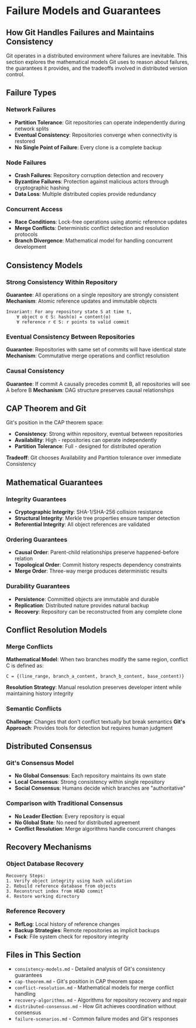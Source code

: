 # Failure Models and Guarantees

## How Git Handles Failures and Maintains Consistency

Git operates in a distributed environment where failures are inevitable. This section explores the mathematical models Git uses to reason about failures, the guarantees it provides, and the tradeoffs involved in distributed version control.

## Failure Types

### Network Failures
- **Partition Tolerance**: Git repositories can operate independently during network splits
- **Eventual Consistency**: Repositories converge when connectivity is restored
- **No Single Point of Failure**: Every clone is a complete backup

### Node Failures
- **Crash Failures**: Repository corruption detection and recovery
- **Byzantine Failures**: Protection against malicious actors through cryptographic hashing
- **Data Loss**: Multiple distributed copies provide redundancy

### Concurrent Access
- **Race Conditions**: Lock-free operations using atomic reference updates
- **Merge Conflicts**: Deterministic conflict detection and resolution protocols
- **Branch Divergence**: Mathematical model for handling concurrent development

## Consistency Models

### Strong Consistency Within Repository
**Guarantee**: All operations on a single repository are strongly consistent
**Mechanism**: Atomic reference updates and immutable objects

```
Invariant: For any repository state S at time t,
    ∀ object o ∈ S: hash(o) = content(o)
    ∀ reference r ∈ S: r points to valid commit
```

### Eventual Consistency Between Repositories
**Guarantee**: Repositories with same set of commits will have identical state
**Mechanism**: Commutative merge operations and conflict resolution

### Causal Consistency
**Guarantee**: If commit A causally precedes commit B, all repositories will see A before B
**Mechanism**: DAG structure preserves causal relationships

## CAP Theorem and Git

Git's position in the CAP theorem space:

- **Consistency**: Strong within repository, eventual between repositories
- **Availability**: High - repositories can operate independently
- **Partition Tolerance**: Full - designed for distributed operation

**Tradeoff**: Git chooses Availability and Partition tolerance over immediate Consistency

## Mathematical Guarantees

### Integrity Guarantees
- **Cryptographic Integrity**: SHA-1/SHA-256 collision resistance
- **Structural Integrity**: Merkle tree properties ensure tamper detection
- **Referential Integrity**: All object references are validated

### Ordering Guarantees
- **Causal Order**: Parent-child relationships preserve happened-before relation
- **Topological Order**: Commit history respects dependency constraints
- **Merge Order**: Three-way merge produces deterministic results

### Durability Guarantees
- **Persistence**: Committed objects are immutable and durable
- **Replication**: Distributed nature provides natural backup
- **Recovery**: Repository can be reconstructed from any complete clone

## Conflict Resolution Models

### Merge Conflicts
**Mathematical Model**: When two branches modify the same region, conflict C is defined as:
```
C = {(line_range, branch_a_content, branch_b_content, base_content)}
```

**Resolution Strategy**: Manual resolution preserves developer intent while maintaining history integrity

### Semantic Conflicts
**Challenge**: Changes that don't conflict textually but break semantics
**Git's Approach**: Provides tools for detection but requires human judgment

## Distributed Consensus

### Git's Consensus Model
- **No Global Consensus**: Each repository maintains its own state
- **Local Consensus**: Strong consistency within single repository
- **Social Consensus**: Humans decide which branches are "authoritative"

### Comparison with Traditional Consensus
- **No Leader Election**: Every repository is equal
- **No Global State**: No need for distributed agreement
- **Conflict Resolution**: Merge algorithms handle concurrent changes

## Recovery Mechanisms

### Object Database Recovery
```
Recovery Steps:
1. Verify object integrity using hash validation
2. Rebuild reference database from objects
3. Reconstruct index from HEAD commit
4. Restore working directory
```

### Reference Recovery
- **RefLog**: Local history of reference changes
- **Backup Strategies**: Remote repositories as implicit backups
- **Fsck**: File system check for repository integrity

## Files in This Section

- `consistency-models.md` - Detailed analysis of Git's consistency guarantees
- `cap-theorem.md` - Git's position in CAP theorem space
- `conflict-resolution.md` - Mathematical models for merge conflict handling
- `recovery-algorithms.md` - Algorithms for repository recovery and repair
- `distributed-consensus.md` - How Git achieves coordination without consensus
- `failure-scenarios.md` - Common failure modes and Git's responses